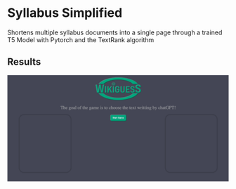 # Syllabus Simplified
Shortens multiple syllabus documents into a single page through a trained T5 Model with Pytorch and the TextRank algorithm
## Results
![results](https://github.com/randyydoo/WikiGuess/blob/main/gif/example.gif?raw=true)
